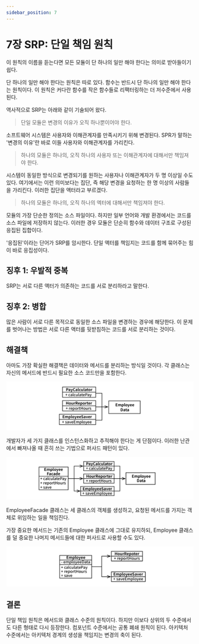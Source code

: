 ```yaml
---
sidebar_position: 7
---
```


# 7장 SRP: 단일 책임 원칙

이 원칙의 이름을 듣는다면 모든 모듈이 단 하나의 일만 해야 한다는 의미로 받아들이기 쉽다.

단 하나의 일만 해야 한다는 원칙은 따로 있다. 함수는 반드시 단 하나의 일만 해야 한다는 원칙이다. 이 원칙은 커다란 함수를 작은 함수들로 리팩터링하는 더 저수준에서 사용된다.

역사적으로 SRP는 아래와 같이 기술되어 왔다.

> 단일 모듈은 변경의 이유가 오직 하나뿐이어야 한다.

소프트웨어 시스템은 사용자와 이해관계자를 만족시키기 위해 변경된다. SPR가 말하는 '변경의 이유'란 바로 이들 사용자와 이해관계자를 가리킨다.

> 하나의 모듈은 하나의, 오직 하나의 사용자 또는 이해관계자에 대해서만 책임져야 한다.

시스템이 동일한 방식으로 변경되기를 원하는 사용자나 이해관계자가 두 명 이상일 수도 있다. 여기에서는 이런 의미보다는 집단, 즉 해당 변경을 요청하는 한 명 이상의 사람들을 가리킨다. 이러한 집단을 액터라고 부르겠다.

> 하나의 모듈은 하나의, 오직 하나의 엑터에 대해서만 책임져야 한다.

모듈의 가장 단순한 정의는 소스 파일이다. 하지만 일부 언어와 개발 환경에서는 코드를 소스 파일에 저장하지 않는다. 이러한 경우 모듈은 단순히 함수와 데이터 구조로 구성된 응집된 집합이다.

'응집된'이라는 단어가 SRP를 암시한다. 단일 액터를 책임지는 코드를 함께 묶어주는 힘이 바로 응집성이다.

## 징후 1: 우발적 중복

SRP는 서로 다른 액터가 의존하는 코드를 서로 분리하라고 말한다.

## 징후 2: 병합

많은 사람이 서로 다른 목적으로 동일한 소스 파일을 변경하는 경우에 해당한다. 이 문제를 벗어나는 방법은 서로 다른 액터를 뒷받침하는 코드를 서로 분리하는 것이다.

## 해결책

아마도 가장 확실한 해결책은 데이터와 메서드를 분리하는 방식일 것이다. 각 클래스는 자신의 메서드에 반드시 필요한 소스 코드만을 포함한다.

![7-3](./images/7-3.png)

개발자가 세 가지 클래스를 인스턴스화하고 추적해야 한다는 게 단점이다. 이러한 난관에서 빠져나올 때 흔히 쓰는 기법으로 퍼사드 패턴이 있다.

![7-4](./images/7-4.png)

EmployeeFacade 클래스는 세 클래스의 객체를 생성하고, 요청된 메서드를 가지는 객체로 위임하는 일을 책임진다.

가장 중요한 메서드는 기존의 Employee 클래스에 그대로 유지하되, Employee 클래스를 덜 중요한 나머지 메서드들에 대한 퍼사드로 사용할 수도 있다.

![7-5](./images/7-5.png)

## 결론

단일 책임 원칙은 메서드와 클래스 수준의 원칙이다. 하지만 이보다 상위의 두 수준에서도 다른 형태로 다시 등장한다. 컴포넌트 수준에서는 공통 폐쇄 원칙이 된다. 아키텍처 수준에서는 아키텍처 경계의 생성을 책임지는 변경의 축이 된다.
